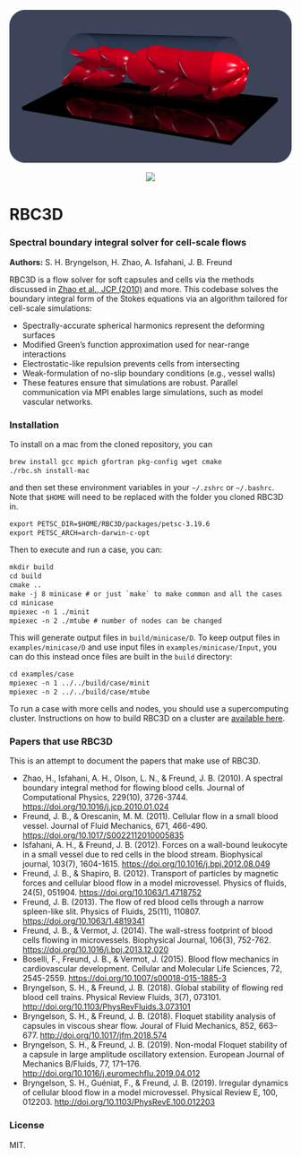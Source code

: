 <p align="center">
  <img src="install/images/cells-3.png" alt="RBC3D Banner" width="800"/>
</p>
<p align="center">
  <a href="https://zenodo.org/badge/latestdoi/412637841">
    <img src="https://zenodo.org/badge/412637841.svg" />
  </a>
</p>

# RBC3D
### Spectral boundary integral solver for cell-scale flows

__Authors:__ S. H. Bryngelson, H. Zhao, A. Isfahani, J. B. Freund

RBC3D is a flow solver for soft capsules and cells via the methods discussed in [Zhao et al., JCP (2010)](https://doi.org/10.1016/j.jcp.2010.01.024) and more.
This codebase solves the boundary integral form of the Stokes equations via an algorithm tailored for cell-scale simulations:

* Spectrally-accurate spherical harmonics represent the deforming surfaces
* Modified Green’s function approximation used for near-range interactions
* Electrostatic-like repulsion prevents cells from intersecting
* Weak-formulation of no-slip boundary conditions (e.g., vessel walls)
* These features ensure that simulations are robust. Parallel communication via MPI enables large simulations, such as model vascular networks.

### Installation

To install on a mac from the cloned repository, you can 

```shell
brew install gcc mpich gfortran pkg-config wget cmake
./rbc.sh install-mac
```

and then set these environment variables in your `~/.zshrc` or `~/.bashrc`. Note that `$HOME` will need to be replaced with the folder you cloned RBC3D in.

```shell
export PETSC_DIR=$HOME/RBC3D/packages/petsc-3.19.6
export PETSC_ARCH=arch-darwin-c-opt
```

Then to execute and run a case, you can:
```shell
mkdir build
cd build
cmake ..
make -j 8 minicase # or just `make` to make common and all the cases
cd minicase
mpiexec -n 1 ./minit
mpiexec -n 2 ./mtube # number of nodes can be changed
```

This will generate output files in `build/minicase/D`. To keep output files in `examples/minicase/D` and use input files in `examples/minicase/Input`, you can do this instead once files are built in the `build` directory:

```shell
cd examples/case
mpiexec -n 1 ../../build/case/minit
mpiexec -n 2 ../../build/case/mtube
```

To run a case with more cells and nodes, you should use a supercomputing cluster. Instructions on how to build RBC3D on a cluster are [available here](https://github.com/comp-physics/RBC3D/blob/master/install/readme.md).


### Papers that use RBC3D

This is an attempt to document the papers that make use of RBC3D.

* Zhao, H., Isfahani, A. H., Olson, L. N., & Freund, J. B. (2010). A spectral boundary integral method for flowing blood cells. Journal of Computational Physics, 229(10), 3726-3744. https://doi.org/10.1016/j.jcp.2010.01.024
* Freund, J. B., & Orescanin, M. M. (2011). Cellular flow in a small blood vessel. Journal of Fluid Mechanics, 671, 466-490. https://doi.org/10.1017/S0022112010005835
* Isfahani, A. H., & Freund, J. B. (2012). Forces on a wall-bound leukocyte in a small vessel due to red cells in the blood stream. Biophysical journal, 103(7), 1604-1615. https://doi.org/10.1016/j.bpj.2012.08.049
* Freund, J. B., & Shapiro, B. (2012). Transport of particles by magnetic forces and cellular blood flow in a model microvessel. Physics of fluids, 24(5), 051904. https://doi.org/10.1063/1.4718752 
* Freund, J. B. (2013). The flow of red blood cells through a narrow spleen-like slit. Physics of Fluids, 25(11), 110807. https://doi.org/10.1063/1.4819341 
* Freund, J. B., & Vermot, J. (2014). The wall-stress footprint of blood cells flowing in microvessels. Biophysical Journal, 106(3), 752-762. https://doi.org/10.1016/j.bpj.2013.12.020
* Boselli, F., Freund, J. B., & Vermot, J. (2015). Blood flow mechanics in cardiovascular development. Cellular and Molecular Life Sciences, 72, 2545-2559.  https://doi.org/10.1007/s00018-015-1885-3
* Bryngelson, S. H., & Freund, J. B. (2018). Global stability of flowing red blood cell trains. Physical Review Fluids, 3(7), 073101. http://doi.org/10.1103/PhysRevFluids.3.073101
* Bryngelson, S. H., & Freund, J. B. (2018). Floquet stability analysis of capsules in viscous shear flow. Joural of Fluid Mechanics, 852, 663–677. http://doi.org/10.1017/jfm.2018.574
* Bryngelson, S. H., & Freund, J. B. (2019). Non-modal Floquet stability of a capsule in large amplitude oscillatory extension. European Journal of Mechanics B/Fluids, 77, 171–176. http://doi.org/10.1016/j.euromechflu.2019.04.012
* Bryngelson, S. H., Guéniat, F., & Freund, J. B. (2019). Irregular dynamics of cellular blood flow in a model microvessel. Physical Review E, 100, 012203. http://doi.org/10.1103/PhysRevE.100.012203

### License

MIT.
